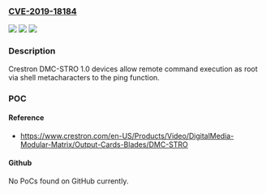 ### [CVE-2019-18184](https://cve.mitre.org/cgi-bin/cvename.cgi?name=CVE-2019-18184)
![](https://img.shields.io/static/v1?label=Product&message=n%2Fa&color=blue)
![](https://img.shields.io/static/v1?label=Version&message=n%2Fa&color=blue)
![](https://img.shields.io/static/v1?label=Vulnerability&message=n%2Fa&color=brighgreen)

### Description

Crestron DMC-STRO 1.0 devices allow remote command execution as root via shell metacharacters to the ping function.

### POC

#### Reference
- https://www.crestron.com/en-US/Products/Video/DigitalMedia-Modular-Matrix/Output-Cards-Blades/DMC-STRO

#### Github
No PoCs found on GitHub currently.


